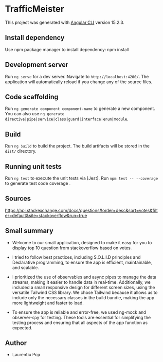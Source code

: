 # TrafficMeister

This project was generated with [Angular CLI](https://github.com/angular/angular-cli) version 15.2.3.

## Install dependency

Use npm package manager to install dependency: npm install

## Development server

Run `ng serve` for a dev server. Navigate to `http://localhost:4200/`. The application will automatically reload if you change any of the source files.

## Code scaffolding

Run `ng generate component component-name` to generate a new component. You can also use `ng generate directive|pipe|service|class|guard|interface|enum|module`.

## Build

Run `ng build` to build the project. The build artifacts will be stored in the `dist/` directory.

## Running unit tests

Run `ng test` to execute the unit tests via [Jest].
Run `npm test -- --coverage` to generate test code coverage .


## Sources

https://api.stackexchange.com/docs/questions#order=desc&sort=votes&filter=default&site=stackoverflow&run=true

## Small summary

- Welcome to our small application, designed to make it easy for you to display top 10 question from stackoverflow based on votes.

- I tried to follow best practices, including S.O.L.I.D principles and Declarative programming, to ensure the app is efficient, maintainable, and scalable.

- I prioritized the use of observables and async pipes to manage the data streams, making it easier to handle data in real-time. Additionally, we included a small responsive design for different screen sizes, using the versatile Tailwind CSS library. We chose Tailwind because it allows us to include only the necessary classes in the build bundle, making the app more lightweight and faster to load.

- To ensure the app is reliable and error-free, we used ng-mock and observer-spy for testing. These tools are essential for simplifying the testing process and ensuring that all aspects of the app function as expected.

## Author

- Laurentiu Pop
